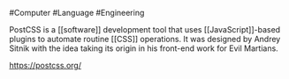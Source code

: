 #Computer #Language #Engineering 

PostCSS is a [[software]] development tool that uses [[JavaScript]]-based plugins to automate routine [[CSS]] operations. It was designed by Andrey Sitnik with the idea taking its origin in his front-end work for Evil Martians.

https://postcss.org/